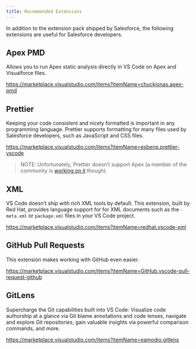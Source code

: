 ```yaml
---
title: Recommended Extensions
---
```


In addition to the extension pack shipped by Salesforce, the following extensions are useful for Salesforce developers.

## Apex PMD

Allows you to run Apex static analysis directly in VS Code on Apex and Visualforce files.

<https://marketplace.visualstudio.com/items?itemName=chuckjonas.apex-pmd>

## Prettier

Keeping your code consistent and nicely formatted is important in any programming language. Prettier supports formatting for many files used by Salesforce developers, such as JavaScript and CSS files.

<https://marketplace.visualstudio.com/items?itemName=esbenp.prettier-vscode>

> NOTE: Unfortunately, Prettier doesn’t support Apex (a member of the community is [working on it](https://github.com/dangmai/prettier-plugin-apex) though).

## XML

VS Code doesn’t ship with rich XML tools by default. This extension, built by Red Hat, provides language support for for XML documents such as the `-meta.xml` or `package.xml` files in your VS Code project.

<https://marketplace.visualstudio.com/items?itemName=redhat.vscode-xml>

## GitHub Pull Requests

This extension makes working with GitHub even easier.

<https://marketplace.visualstudio.com/items?itemName=GitHub.vscode-pull-request-github>

## GitLens

Supercharge the Git capabilities built into VS Code: Visualize code authorship at a glance via Git blame annotations and code lenses, navigate and explore Git repositories, gain valuable insights via powerful comparison commands, and more.

<https://marketplace.visualstudio.com/items?itemName=eamodio.gitlens>
